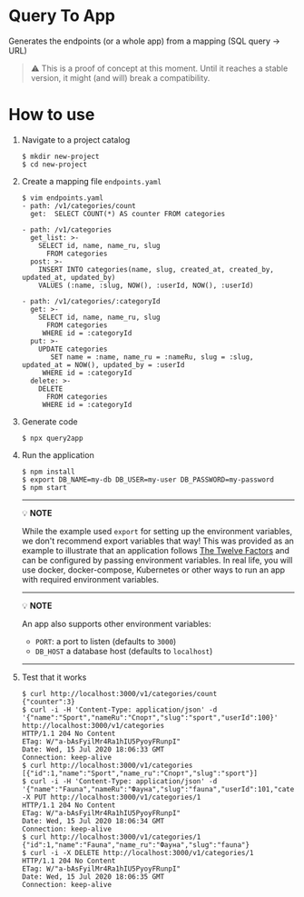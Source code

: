 # Query To App
Generates the endpoints (or a whole app) from a mapping (SQL query -> URL)

>:warning: This is a proof of concept at this moment. Until it reaches a stable version, it might (and will) break a compatibility.

# How to use

1. Navigate to a project catalog
   ```console
   $ mkdir new-project
   $ cd new-project
   ```

1. Create a mapping file `endpoints.yaml`
   ```console
   $ vim endpoints.yaml
   - path: /v1/categories/count
     get:  SELECT COUNT(*) AS counter FROM categories

   - path: /v1/categories
     get_list: >-
       SELECT id, name, name_ru, slug
         FROM categories
     post: >-
       INSERT INTO categories(name, slug, created_at, created_by, updated_at, updated_by)
       VALUES (:name, :slug, NOW(), :userId, NOW(), :userId)

   - path: /v1/categories/:categoryId
     get: >-
       SELECT id, name, name_ru, slug
         FROM categories
        WHERE id = :categoryId
     put: >-
       UPDATE categories
          SET name = :name, name_ru = :nameRu, slug = :slug, updated_at = NOW(), updated_by = :userId
        WHERE id = :categoryId
     delete: >-
       DELETE
         FROM categories
        WHERE id = :categoryId
   ```

1. Generate code
   ```console
   $ npx query2app
   ```

1. Run the application
   ```console
   $ npm install
   $ export DB_NAME=my-db DB_USER=my-user DB_PASSWORD=my-password
   $ npm start
   ```
   ---
   :bulb: **NOTE**
   
   While the example used `export` for setting up the environment variables, we don't recommend export variables that way! This was provided as an example to illustrate that an application follows [The Twelve Factors](https://12factor.net/config) and can be configured by passing environment variables. In real life, you will use docker, docker-compose, Kubernetes or other ways to run an app with required environment variables.
   
   ---
   :bulb: **NOTE**
   
   An app also supports other environment variables:
   
   * `PORT`: a port to listen (defaults to `3000`)
   * `DB_HOST` a database host (defaults to `localhost`)
   
   ---

1. Test that it works
   ```console
   $ curl http://localhost:3000/v1/categories/count
   {"counter":3}
   $ curl -i -H 'Content-Type: application/json' -d '{"name":"Sport","nameRu":"Спорт","slug":"sport","userId":100}' http://localhost:3000/v1/categories
   HTTP/1.1 204 No Content
   ETag: W/"a-bAsFyilMr4Ra1hIU5PyoyFRunpI"
   Date: Wed, 15 Jul 2020 18:06:33 GMT
   Connection: keep-alive
   $ curl http://localhost:3000/v1/categories
   [{"id":1,"name":"Sport","name_ru":"Спорт","slug":"sport"}]
   $ curl -i -H 'Content-Type: application/json' -d '{"name":"Fauna","nameRu":"Фауна","slug":"fauna","userId":101,"categoryId":1}' -X PUT http://localhost:3000/v1/categories/1
   HTTP/1.1 204 No Content
   ETag: W/"a-bAsFyilMr4Ra1hIU5PyoyFRunpI"
   Date: Wed, 15 Jul 2020 18:06:34 GMT
   Connection: keep-alive
   $ curl http://localhost:3000/v1/categories/1
   {"id":1,"name":"Fauna","name_ru":"Фауна","slug":"fauna"}
   $ curl -i -X DELETE http://localhost:3000/v1/categories/1
   HTTP/1.1 204 No Content
   ETag: W/"a-bAsFyilMr4Ra1hIU5PyoyFRunpI"
   Date: Wed, 15 Jul 2020 18:06:35 GMT
   Connection: keep-alive
   ```
